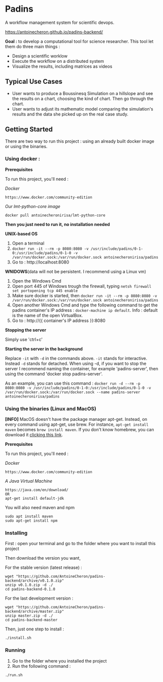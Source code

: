 # Padins

A workflow management system for scientific devops.

https://antoinecheron.github.io/padins-backend/

**Goal :** to develop a computational tool for science researcher. This tool
let them do three main things :
* Design a scientific worklow
* Execute the workflow on a distributed system
* Visualize the results, including matrices as videos

## Typical Use Cases
* User wants to produce a Boussinesq Simulation on a hillslope and see the results
on a chart, choosing the kind of chart. Then go through the chart.
* User wants to adjust its mathematic model comparing the simulation's results
and the data she picked up on the real case study.

## Getting Started

There are two way to run this project : using an already built docker image or using the binaries.

### Using docker :
**Prerequisites**

To run this project, you'll need :

*Docker*
```
https://www.docker.com/community-edition
```

*Our lmt-python-core image*
```
docker pull antoinecheronirisa/lmt-python-core
```

**Then you just need to run it, no installation needed**

**UNIX-based OS**
1. Open a terminal
2.  `docker run -it --rm -p 8080:8080 -v /usr/include/padins/0-1-0:/usr/include/padins/0-1-0 -v /var/run/docker.sock:/var/run/docker.sock antoinecheronirisa/padins`
3. Go to : http://localhost:8080

**WNIDOWS**(data will not be persistent. I recommend using a Linux vm)
1. Open the Windows Cmd
2. Open port 445 of Windows trough the firewall, typing `netsh firewall set portopening tcp 445 enable`
3. Make sure docker is started, then `docker run -it --rm -p 8080:8080 -v /var/run/docker.sock:/var/run/docker.sock antoinecheronirisa/padins`
4. Open another Windows Cmd and type the following command to get the padins container's IP address : `docker-machine ip default`. Info : default is the name of the open VirtualBox.
5. Go to : http://{{ container's IP address }}:8080

**Stopping the server**

Simply use 'ctrl+c'

**Starting the server in the background**

Replace `-it` with `-d` in the commands above. `-it` stands for interactive. Instead `-d` stands for detached. 
When using -d, if you want to stop the server I recommend naming the container, for example 'padins-server', then using
the command 'docker stop padins-server'.

As an example, you can use this command :
`docker run -d --rm -p 8080:8080 -v /usr/include/padins/0-1-0:/usr/include/padins/0-1-0 -v /var/run/docker.sock:/var/run/docker.sock --name padins-server antoinecheronirisa/padins`

### Using the binaries (Linux and MacOS)
**[INFO]** MacOS doesn't have the package manager apt-get. Instead, on every command using apt-get, use brew. For instance, `apt-get install maven` becomes `brew install maven`.
If you don't know homebrew, you can download it [clicking this link](https://brew.sh/).

**Prerequisites**

To run this project, you'll need :

*Docker*
```
https://www.docker.com/community-edition
```

*A Java Virtual Machine*
```
https://java.com/en/download/
OR
apt-get install default-jdk
```

You will also need maven and npm
```
sudo apt install maven
sudo apt-get install npm
```

### Installing
First : open your terminal and go to the folder where you want to install this project

Then download the version you want,

For the stable version (latest release) :
```
wget "https://github.com/AntoineCheron/padins-backend/archive/v0.1.0.zip"
unzip v0.1.0.zip -d ./
cd padins-backend-0.1.0
```

For the last development version :
```
wget "https://github.com/AntoineCheron/padins-backend/archive/master.zip"
unzip master.zip -d ./
cd padins-backend-master
```

Then, just one step to install :
```
./install.sh
```

### Running
1. Go to the folder where you installed the project
2. Run the following command :
```
./run.sh
```
